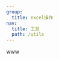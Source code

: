 ```yaml
---
group:
  title: excel操作
nav:
  title: 工具
  path: /utils
---
```


www
<code src="./demo/basic.tsx"></code>
